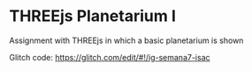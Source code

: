 # THREEjs Planetarium I
Assignment with THREEjs in which a basic planetarium is shown

Glitch code: https://glitch.com/edit/#!/ig-semana7-isac